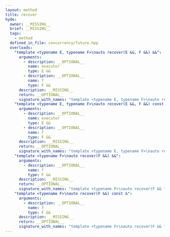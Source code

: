 ```yaml
---
layout: method
title: recover
hyde:
  owner: __MISSING__
  brief: __MISSING__
  tags:
    - method
  defined_in_file: concurrency/future.hpp
  overloads:
    "template <typename E, typename F>\nauto recover(E &&, F &&) &&":
      arguments:
        - description: __OPTIONAL__
          name: executor
          type: E &&
        - description: __OPTIONAL__
          name: f
          type: F &&
      description: __MISSING__
      return: __OPTIONAL__
      signature_with_names: "template <typename E, typename F>\nauto recover(E && executor, F && f) &&"
    "template <typename E, typename F>\nauto recover(E &&, F &&) const &":
      arguments:
        - description: __OPTIONAL__
          name: executor
          type: E &&
        - description: __OPTIONAL__
          name: f
          type: F &&
      description: __MISSING__
      return: __OPTIONAL__
      signature_with_names: "template <typename E, typename F>\nauto recover(E && executor, F && f) const &"
    "template <typename F>\nauto recover(F &&) &&":
      arguments:
        - description: __OPTIONAL__
          name: f
          type: F &&
      description: __MISSING__
      return: __OPTIONAL__
      signature_with_names: "template <typename F>\nauto recover(F && f) &&"
    "template <typename F>\nauto recover(F &&) const &":
      arguments:
        - description: __OPTIONAL__
          name: f
          type: F &&
      description: __MISSING__
      return: __OPTIONAL__
      signature_with_names: "template <typename F>\nauto recover(F && f) const &"
---
```

